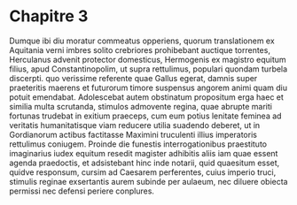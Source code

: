 # Chapitre 3

Dumque ibi diu moratur commeatus opperiens, quorum translationem ex Aquitania verni imbres solito crebriores prohibebant auctique torrentes, Herculanus advenit protector domesticus, Hermogenis ex magistro equitum filius, apud Constantinopolim, ut supra rettulimus, populari quondam turbela discerpti. quo verissime referente quae Gallus egerat, damnis super praeteritis maerens et futurorum timore suspensus angorem animi quam diu potuit emendabat.
Adolescebat autem obstinatum propositum erga haec et similia multa scrutanda, stimulos admovente regina, quae abrupte mariti fortunas trudebat in exitium praeceps, cum eum potius lenitate feminea ad veritatis humanitatisque viam reducere utilia suadendo deberet, ut in Gordianorum actibus factitasse Maximini truculenti illius imperatoris rettulimus coniugem.
Proinde die funestis interrogationibus praestituto imaginarius iudex equitum resedit magister adhibitis aliis iam quae essent agenda praedoctis, et adsistebant hinc inde notarii, quid quaesitum esset, quidve responsum, cursim ad Caesarem perferentes, cuius imperio truci, stimulis reginae exsertantis aurem subinde per aulaeum, nec diluere obiecta permissi nec defensi periere conplures.
